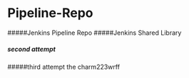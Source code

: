 # Pipeline-Repo
#####Jenkins Pipeline Repo
#####Jenkins Shared Library
##### second attempt
#####third attempt the charm223wrff
